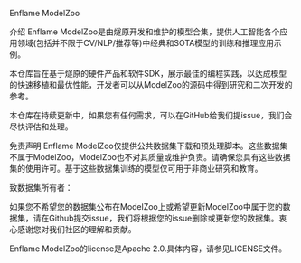 Enflame ModelZoo

介绍
Enflame ModelZoo是由燧原开发和维护的模型合集，提供人工智能各个应用领域(包括并不限于CV/NLP/推荐等)中经典和SOTA模型的训练和推理应用示例。

本仓库旨在基于燧原的硬件产品和软件SDK，展示最佳的编程实践，以达成模型的快速移植和最优性能，开发者可以从ModelZoo的源码中得到研究和二次开发的参考。

本仓库在持续更新中，如果您有任何需求，可以在GitHub给我们提issue，我们会尽快评估和处理。


免责声明
Enflame ModelZoo仅提供公共数据集下载和预处理脚本。这些数据集不属于ModelZoo，ModelZoo也不对其质量或维护负责。请确保您具有这些数据集的使用许可。基于这些数据集训练的模型仅可用于非商业研究和教育。

致数据集所有者：

如果您不希望您的数据集公布在ModelZoo上或希望更新ModelZoo中属于您的数据集，请在Github提交issue，我们将根据您的issue删除或更新您的数据集。衷心感谢您对我们社区的理解和贡献。

Enflame ModelZoo的license是Apache 2.0.具体内容，请参见LICENSE文件。